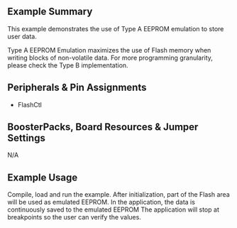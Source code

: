 ## Example Summary

This example demonstrates the use of Type A EEPROM emulation to store user data.

Type A EEPROM Emulation maximizes the use of Flash memory when writing blocks of non-volatile data.
For more programming granularity, please check the Type B implementation.

## Peripherals & Pin Assignments
- FlashCtl

## BoosterPacks, Board Resources & Jumper Settings
N/A

## Example Usage

Compile, load and run the example.
After initialization, part of the Flash area will be used as emulated EEPROM.
In the application, the data is continuously saved to the emulated EEPROM
The application will stop at breakpoints so the user can verify the values.
